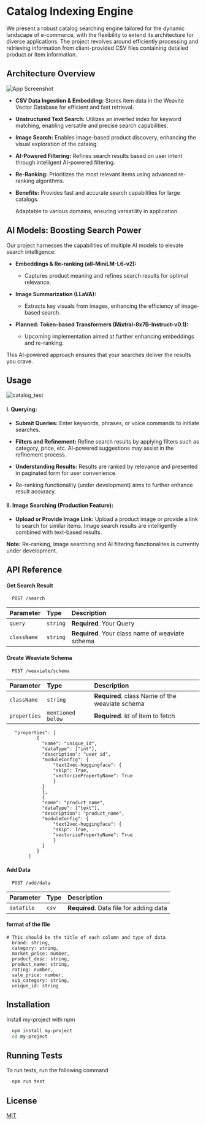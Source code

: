 
# Catalog Indexing Engine

We present a robust catalog searching engine tailored for the dynamic landscape of e-commerce, with the flexibility to extend its architecture for diverse applications. The project revolves around efficiently processing and retrieving information from client-provided CSV files containing detailed product or item information.

## Architecture Overview


![App Screenshot](https://github.com/code-inhub/NewsApp3.0/assets/95998892/36177606-700e-41cb-aa8d-6a3fe8d53367)

- **CSV Data Ingestion & Embedding:**
  Stores item data in the Weavite Vector Database for efficient and fast retrieval.

- **Unstructured Text Search:**
  Utilizes an inverted index for keyword matching, enabling versatile and precise search capabilities.

- **Image Search:** Enables image-based product discovery, enhancing the visual exploration of the catalog.

- **AI-Powered Filtering:** Refines search results based on user intent through intelligent AI-powered filtering.

- **Re-Ranking:** Prioritizes the most relevant items using advanced re-ranking algorithms.

- **Benefits:** Provides fast and accurate search capabilities for large catalogs.
  
  Adaptable to various domains, ensuring versatility in application.
## AI Models: Boosting Search Power

Our project harnesses the capabilities of multiple AI models to elevate search intelligence:

- **Embeddings & Re-ranking (all-MiniLM-L6-v2):**
  - Captures product meaning and refines search results for optimal relevance.

- **Image Summarization (LLaVA):**
  - Extracts key visuals from images, enhancing the efficiency of image-based search.

- **Planned: Token-based Transformers (Mixtral-8x7B-Instruct-v0.1):**
  - Upcoming implementation aimed at further enhancing embeddings and re-ranking.

This AI-powered approach ensures that your searches deliver the results you crave.

## Usage
![catalog_test](https://github.com/Aryangp/429_to_many_request/assets/91003905/8ff560c2-05fb-47e1-88ad-dd1eeaf04a8c)

#### I. Querying:

- **Submit Queries:**
  Enter keywords, phrases, or voice commands to initiate searches.

- **Filters and Refinement:** Refine search results by applying filters such as category, price, etc. AI-powered suggestions may assist in the refinement process.

- **Understanding Results:**
  Results are ranked by relevance and presented in paginated form for user convenience.
- Re-ranking functionality (under development) aims to further enhance result accuracy.


#### II. Image Searching (Production Feature):

- **Upload or Provide Image Link:**
  Upload a product image or provide a link to search for similar items.
  Image search results are intelligently combined with text-based results.

**Note:**
Re-ranking, Image searching and AI filtering  functionalites is currently under development.


## API Reference

#### Get Search Result

```http
  POST /search
```

| Parameter | Type     | Description                |
| :-------- | :------- | :------------------------- |
| `query` | `string` | **Required**. Your Query|
| `className` | `string` | **Required**. Your class name of weaviate schema |

#### Create Weaviate Schema

```http
  POST /weaviate/schema
```

| Parameter | Type     | Description                       |
| :-------- | :------- | :-------------------------------- |
| `className`      | `string` | **Required**. class Name of the weaviate schema |
| `properties`      | `mentioned below` | **Required**. Id of item to fetch |

```
   "properties": [
           {
             "name": "unique_id",
             "dataType": ["int"],
             "description": "user id",
             "moduleConfig": {
                 "text2vec-huggingface": {
                 "skip": True,
                 "vectorizePropertyName": True
                 }
             }
             },
             {
             "name": "product_name",
             "dataType": ["text"],
             "description": "product_name",
             "moduleConfig": {
                 "text2vec-huggingface": {
                 "skip": True,
                 "vectorizePropertyName": True
                 }
             }
           }
        ]

```
#### Add Data

```http
  POST /add/data
```

| Parameter | Type     | Description                       |
| :-------- | :------- | :-------------------------------- |
| `datafile`      | `csv` | **Required**. Data file for adding data |

#### format of the file

```
# This should be the title of each column and type of data
  brand: string,
  category: string,
  market_price: number,
  product_desc: string,
  product_name: string,
  rating: number,
  sale_price: number,
  sub_category: string,
  unique_id: string
```

## Installation

Install my-project with npm

```bash
  npm install my-project
  cd my-project
```
    
## Running Tests

To run tests, run the following command

```bash
  npm run test
```


## License

[MIT](https://choosealicense.com/licenses/mit/)


